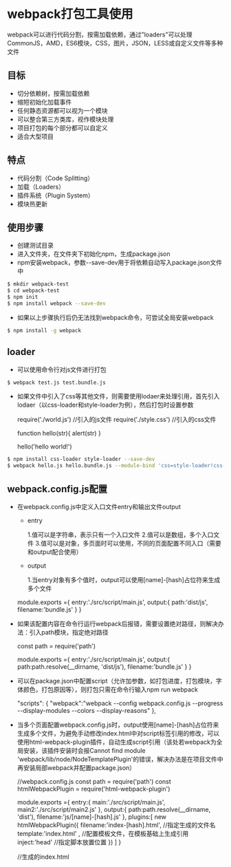 # webpack打包工具使用
webpack可以进行代码分割，按需加载依赖，通过"loaders"可以处理CommonJS，AMD，ES6模块，CSS，图片，JSON，LESS或自定义文件等多种文件
## 目标
- 切分依赖树，按需加载依赖
- 缩短初始化加载事件
- 任何静态资源都可以视为一个模块
- 可以整合第三方类库，视作模块处理
- 项目打包的每个部分都可以自定义
- 适合大型项目
## 特点
- 代码分割（Code Splitting）
- 加载（Loaders）
- 插件系统（Plugin System）
- 模块热更新
## 使用步骤
- 创建测试目录
- 进入文件夹，在文件夹下初始化npm，生成package.json
- npm安装webpack，参数--save-dev用于将依赖自动写入package.json文件中


``` bash
$ mkdir webpack-test
$ cd webpack-test
$ npm init
$ npm install webpack --save-dev
```
- 如果以上步骤执行后仍无法找到webpack命令，可尝试全局安装webpack

``` bash
$ npm install -g webpack
```

## loader
- 可以使用命令行对js文件进行打包
``` bash
$ webpack test.js test.bundle.js
```
- 如果文件中引入了css等其他文件，则需要使用lodaer来处理引用，首先引入lodaer（以css-loader和style-loader为例），然后打包时设置参数


    require('./world.js')   //引入的js文件
    require('./style.css')  //引入的css文件
        
    function hello(str){
        alert(str)
    }
        
    hello('hello world!')
``` bash
$ npm install css-loader style-loader --save-dev
$ webpack hello.js hello.bundle.js --module-bind 'css=style-loader!css-loader'
```
## webpack.config.js配置
- 在webpack.config.js中定义入口文件entry和输出文件output
    * entry
    
        1.值可以是字符串，表示只有一个入口文件
        2.值可以是数组，多个入口文件
        3.值可以是对象，多页面时可以使用，不同的页面配置不同入口（需要和output配合使用）
    * output
    
        1.当entry对象有多个值时，output可以使用[name]-[hash]占位符来生成多个文件
        
    
    module.exports ={
        entry:'./src/script/main.js',
        output:{
            path:'dist/js',
            filename:'bundle.js'
        }
    }
    
- 如果该配置内容在命令行运行webpack后报错，需要设置绝对路径，则解决办法：引入path模块，指定绝对路径


    const path = require('path')
    
    module.exports ={
        entry:'./src/script/main.js',
        output:{
            path:path.resolve(__dirname, 'dist/js'),
            filename:'bundle.js'
        }
    }
    
- 可以在package.json中配置script（允许加参数，如打包进度，打包模块，字体颜色，打包原因等），则打包只需在命令行输入npm run webpack


    "scripts": {
        "webpack":"webpack --config webpack.config.js --progress --display-modules --colors --display-reasons"
      },
      
- 当多个页面配置webpack.config.js时，output使用[name]-[hash]占位符来生成多个文件，为避免手动修改index.html中对script标签引用的修改，可以使用html-webpack-plugin插件，自动生成script引用（该处若webpack为全局安装，该插件安装时会报Cannot find module 'webpack/lib/node/NodeTemplatePlugin'的错误，解决办法是在项目文件中再安装局部webpack并配置package.json）



    //webpack.config.js
    const path = require('path')
    const htmlWebpackPlugin = require('html-webpack-plugin')
    
    module.exports ={
        entry:{
            main:'./src/script/main.js',
            main2:'./src/script/main2.js'
        },
        output:{
            path:path.resolve(__dirname, 'dist'),
            filename:'js/[name]-[hash].js'
        },
        plugins:[
            new htmlWebpackPlugin({
                filename:'index-[hash].html',    //指定生成的文件名
                template:'index.html' ,  //配置模板文件，在模板基础上生成引用
                inject:'head' //指定脚本放置位置
            })
        ]
    }
    
    //生成的index.html
    <script type="text/javascript" src="main-49c47b846785db3afd3b.js">
    </script><script type="text/javascript" src="main2-49c47b846785db3afd3b.js"></script>
    